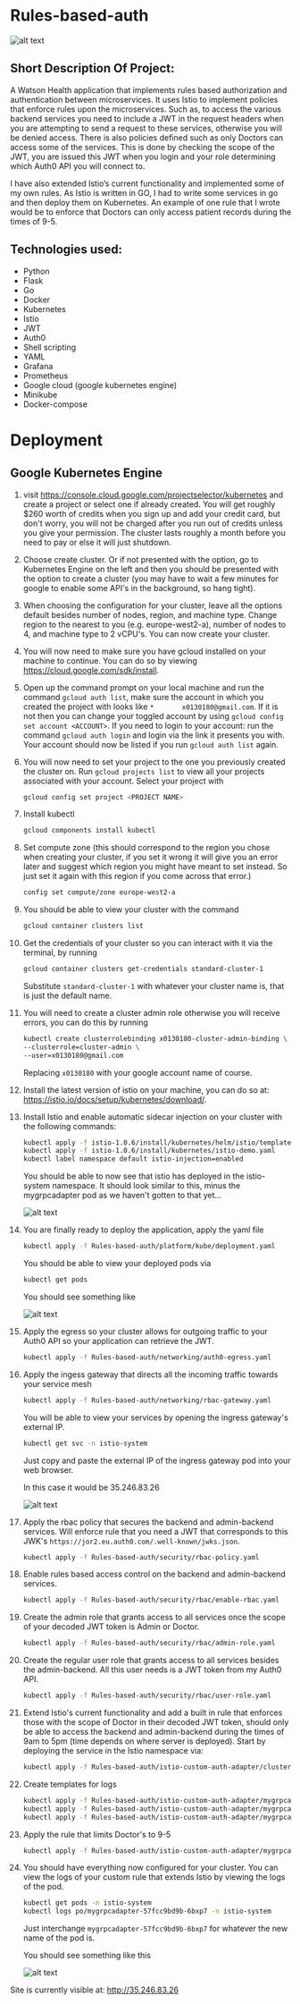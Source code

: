 # Rules-based-auth

![alt text](assets/images/architecture-diagram.png "Architecture Diagram")

## Short Description Of Project:

A Watson Health application that implements rules based authorization and authentication between microservices. It uses Istio to implement policies that enforce rules upon the microservices. Such as, to access the various backend services you need to include a JWT in the request headers when you are attempting to send a request to these services, otherwise you will be denied access. There is also policies defined such as only Doctors can access some of the services. This is done by checking the scope of the JWT, you are issued this JWT when you login and your role determining which Auth0 API you will connect to.

I have also extended Istio’s current functionality and implemented some of my own rules. As Istio is written in GO, I had to write some services in go and then deploy them on Kubernetes. An example of one rule that I wrote would be to enforce that Doctors can only access patient records during the times of 9-5.

## Technologies used:
- Python
- Flask
- Go
- Docker
- Kubernetes
- Istio
- JWT
- Auth0
- Shell scripting
- YAML
- Grafana
- Prometheus
- Google cloud (google kubernetes engine)
- Minikube
- Docker-compose

# Deployment
## Google Kubernetes Engine
1. visit https://console.cloud.google.com/projectselector/kubernetes and create a project or select one if already created. You will get roughly $260 worth of credits when you sign up and add your credit card, but don't worry, you will not be charged after you run out of credits unless you give your permission. The cluster lasts roughly a month before you need to pay or else it will just shutdown.

2. Choose create cluster. Or if not presented with the option, go to Kubernetes Engine on the left and then you should be presented with the option to create a cluster (you may have to wait a few minutes for google to enable some API's in the background, so hang tight).

3. When choosing the configuration for your cluster, leave all the options default besides number of nodes, region, and machine type. Change region to the nearest to you (e.g. europe-west2-a), number of nodes to 4, and machine type to 2 vCPU's. You can now create your cluster.

4. You will now need to make sure you have gcloud installed on your machine to continue. You can do so by viewing https://cloud.google.com/sdk/install.

5. Open up the command prompt on your local machine and run the command `gcloud auth list`, make sure the account in which you created the project with looks like `*       x0130180@gmail.com`. If it is not then you can change your toggled account by using `gcloud config set account <ACCOUNT>`. If you need to login to your account: run the command `gcloud auth login` and login via the link it presents you with. Your account should now be listed if you run `gcloud auth list` again.

6. You will now need to set your project to the one you previously created the cluster on. Run `gcloud projects list` to view all your projects associated with your account. Select your project with 
    ```bash
    gcloud config set project <PROJECT NAME>
    ```

7. Install kubectl 
    ```bash
    gcloud components install kubectl
    ```

8. Set compute zone (this should correspond to the region you chose when creating your cluster, if you set it wrong it will give you an error later and suggest which region you might have meant to set instead. So just set it again with this region if you come across that error.) 
    ```bash
    config set compute/zone europe-west2-a
    ```

9. You should be able to view your cluster with the command 
    ```bash
    gcloud container clusters list
    ```

10. Get the credentials of your cluster so you can interact with it via the terminal, by running 
    ```bash
    gcloud container clusters get-credentials standard-cluster-1
    ``` 
    Substitute `standard-cluster-1` with whatever your cluster name is, that is just the default name.

11. You will need to create a cluster admin role otherwise you will receive errors, you can do this by running 
    ```bash
    kubectl create clusterrolebinding x0130180-cluster-admin-binding \
    --clusterrole=cluster-admin \
    --user=x0130180@gmail.com
    ```
    Replacing `x0130180` with your google account name of course.

12. Install the latest version of istio on your machine, you can do so at: https://istio.io/docs/setup/kubernetes/download/.

13. Install Istio and enable automatic sidecar injection on your cluster with the following commands:
    ```bash
    kubectl apply -f istio-1.0.6/install/kubernetes/helm/istio/templates/crds.yaml
    kubectl apply -f istio-1.0.6/install/kubernetes/istio-demo.yaml
    kubectl label namespace default istio-injection=enabled
    ```
    
    You should be able to now see that istio has deployed in the istio-system namespace. It should look similar to this, minus the mygrpcadapter pod as we haven't gotten to that yet...
    
    ![alt text](assets/images/istio-deployment.png "Istio deployment")

14. You are finally ready to deploy the application, apply the yaml file
    ```bash
    kubectl apply -f Rules-based-auth/platform/kube/deployment.yaml
    ```
    You should be able to view your deployed pods via
    ```bash
    kubectl get pods
    ```
    You should see something like
    
    ![alt text](assets/images/deployment.png "Deployment")
    
15. Apply the egress so your cluster allows for outgoing traffic to your Auth0 API so your application can retrieve the JWT.
    ```bash
    kubectl apply -f Rules-based-auth/networking/auth0-egress.yaml
    ```
    
16. Apply the ingess gateway that directs all the incoming traffic towards your service mesh
    ```bash
    kubectl apply -f Rules-based-auth/networking/rbac-gateway.yaml
    ```
    You will be able to view your services by opening the ingress gateway's external IP.
    ```bash
    kubectl get svc -n istio-system
    ```
    Just copy and paste the external IP of the ingress gateway pod into your web browser.
    
    In this case it would be 35.246.83.26
    
    ![alt text](assets/images/ingress-external-ip.png "Ingress external IP")
    
17. Apply the rbac policy that secures the backend and admin-backend services. Will enforce rule that you need a JWT that corresponds to this JWK's `https://jor2.eu.auth0.com/.well-known/jwks.json`.
    ```bash
    kubectl apply -f Rules-based-auth/security/rbac-policy.yaml
    ```
    
18. Enable rules based access control on the backend and admin-backend services.
    ```bash
    kubectl apply -f Rules-based-auth/security/rbac/enable-rbac.yaml
    ```
    
19. Create the admin role that grants access to all services once the scope of your decoded JWT token is Admin or Doctor.
    ```bash
    kubectl apply -f Rules-based-auth/security/rbac/admin-role.yaml
    ```
    
20. Create the regular user role that grants access to all services besides the admin-backend. All this user needs is a JWT token from my Auth0 API.
    ```bash
    kubectl apply -f Rules-based-auth/security/rbac/user-role.yaml
    ```
    
21. Extend Istio's current functionality and add a built in rule that enforces those with the scope of Doctor in their decoded JWT token, should only be able to access the backend and admin-backend during the times of 9am to 5pm (time depends on where server is deployed). Start by deploying the service in the Istio namespace via:
    ```bash
    kubectl apply -f Rules-based-auth/istio-custom-auth-adapter/cluster-service.yaml
    ```
    
22. Create templates for logs
    ```bash
    kubectl apply -f Rules-based-auth/istio-custom-auth-adapter/mygrpcadapter/testdata/template.yaml
    kubectl apply -f Rules-based-auth/istio-custom-auth-adapter/mygrpcadapter/testdata/attributes.yaml
    kubectl apply -f Rules-based-auth/istio-custom-auth-adapter/mygrpcadapter/testdata/mygrpcadapter.yaml
    ```
    
23. Apply the rule that limits Doctor's to 9-5
    ```bash
    kubectl apply -f Rules-based-auth/istio-custom-auth-adapter/mygrpcadapter/testdata/sample-operator-cfg.yaml
    ```
    
24. You should have everything now configured for your cluster. You can view the logs of your custom rule that extends Istio by viewing the logs of the pod.
    ```bash
    kubectl get pods -n istio-system
    kubectl logs po/mygrpcadapter-57fcc9bd9b-6bxp7 -n istio-system
    ```
    Just interchange `mygrpcadapter-57fcc9bd9b-6bxp7` for whatever the new name of the pod is.
    
    You should see something like this
    
    ![alt text](assets/images/custom-adapter-logs.png "Custom adapter logs")

Site is currently visible at: http://35.246.83.26